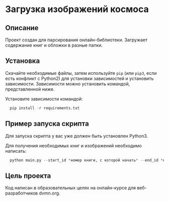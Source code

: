 
# Загрузка изображений космоса
## Описание
Проект создан для парсирования онлайн-библиотеки. Загружает содержание книг и обложки в разные папки.


## Установка
Скачайте необходимые файлы, затем используйте `pip` (или `pip3`, если есть конфликт с Python2) для установки зависимостей и установить зависимости. Зависимости можно установить командой, представленной ниже.


Установите зависимости командой:
```python
  pip install -r requirements.txt
```

## Пример запуска скрипта
Для запуска скрипта у вас уже должен быть установлен Python3.

Для получения необходимых книг и изображений необходимо написать:

```python
  python main.py --start_id *номер книги, с которой начать* --end_id *номер книги, на которой закончить*
```


## Цель проекта
Код написан в образовательных целях на онлайн-курсе для веб-разработчиков dvmn.org.
